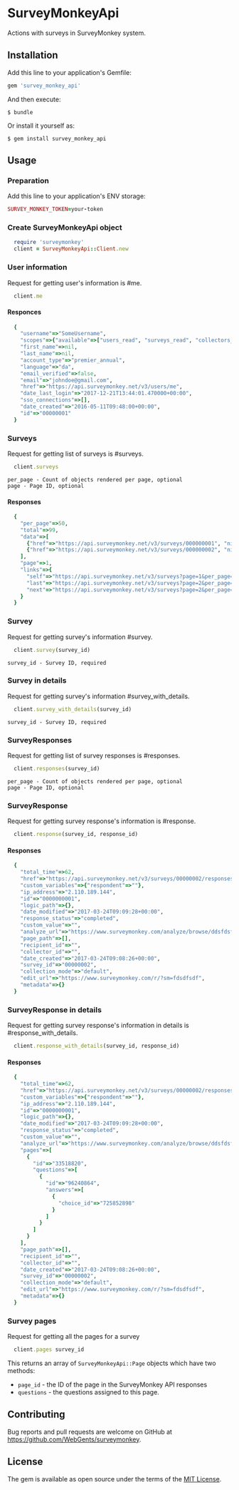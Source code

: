 # SurveyMonkeyApi

Actions with surveys in SurveyMonkey system.

## Installation

Add this line to your application's Gemfile:

```ruby
gem 'survey_monkey_api'
```

And then execute:

    $ bundle

Or install it yourself as:

    $ gem install survey_monkey_api

## Usage

### Preparation

Add this line to your application's ENV storage:

```ruby
SURVEY_MONKEY_TOKEN=your-token
```

### Create SurveyMonkeyApi object

```ruby
  require 'surveymonkey'
  client = SurveyMonkeyApi::Client.new
```

### User information

Request for getting user's information is #me.

```ruby
  client.me
```

#### Responces

```ruby
  {
    "username"=>"SomeUsername",
    "scopes"=>{"available"=>["users_read", "surveys_read", "collectors_read", "collectors_write", "contacts_read", "contacts_write", "surveys_write", "responses_read", "responses_read_detail", "responses_write", "groups_read", "webhooks_read", "webhooks_write", "library_read"], "granted"=>["collectors_read", "contacts_write", "contacts_read", "surveys_write", "surveys_read", "collectors_write", "users_read"]},
    "first_name"=>nil,
    "last_name"=>nil,
    "account_type"=>"premier_annual",
    "language"=>"da",
    "email_verified"=>false,
    "email"=>"johndoe@gmail.com",
    "href"=>"https://api.surveymonkey.net/v3/users/me",
    "date_last_login"=>"2017-12-21T13:44:01.470000+00:00",
    "sso_connections"=>[],
    "date_created"=>"2016-05-11T09:48:00+00:00",
    "id"=>"00000001"
  }
```

### Surveys

Request for getting list of surveys is #surveys.

```ruby
  client.surveys
```
    per_page - Count of objects rendered per page, optional
    page - Page ID, optional

#### Responses

```ruby
  {
    "per_page"=>50,
    "total"=>99,
    "data"=>[
      {"href"=>"https://api.surveymonkey.net/v3/surveys/000000001", "nickname"=>"", "id"=>"000000001", "title"=>"First"},
      {"href"=>"https://api.surveymonkey.net/v3/surveys/000000002", "nickname"=>"", "id"=>"000000002", "title"=>"Second"}
    ],
    "page"=>1,
    "links"=>{
      "self"=>"https://api.surveymonkey.net/v3/surveys?page=1&per_page=50",
      "last"=>"https://api.surveymonkey.net/v3/surveys?page=2&per_page=50",
      "next"=>"https://api.surveymonkey.net/v3/surveys?page=2&per_page=50"
    }
  }
```

### Survey

Request for getting survey's information #survey.

```ruby
  client.survey(survey_id)
```
    survey_id - Survey ID, required

### Survey in details

Request for getting survey's information #survey_with_details.

```ruby
  client.survey_with_details(survey_id)
```
    survey_id - Survey ID, required

### SurveyResponses

Request for getting list of survey responses is #responses.

```ruby
  client.responses(survey_id)
```
    per_page - Count of objects rendered per page, optional
    page - Page ID, optional

### SurveyResponse

Request for getting survey response's information is #response.

```ruby
  client.response(survey_id, response_id)
```

#### Responses

```ruby
  {
    "total_time"=>62,
    "href"=>"https://api.surveymonkey.net/v3/surveys/00000002/responses/0000000001",
    "custom_variables"=>{"respondent"=>""},
    "ip_address"=>"2.110.189.144",
    "id"=>"0000000001",
    "logic_path"=>{},
    "date_modified"=>"2017-03-24T09:09:28+00:00",
    "response_status"=>"completed",
    "custom_value"=>"",
    "analyze_url"=>"https://www.surveymonkey.com/analyze/browse/ddsfdsf?respondent_id=0000000001",
    "page_path"=>[],
    "recipient_id"=>"",
    "collector_id"=>"",
    "date_created"=>"2017-03-24T09:08:26+00:00",
    "survey_id"=>"00000002",
    "collection_mode"=>"default",
    "edit_url"=>"https://www.surveymonkey.com/r/?sm=fdsdfsdf",
    "metadata"=>{}
  }
```

### SurveyResponse in details

Request for getting survey response's information in details is #response_with_details.

```ruby
  client.response_with_details(survey_id, response_id)
```

#### Responses

```ruby
  {
    "total_time"=>62,
    "href"=>"https://api.surveymonkey.net/v3/surveys/00000002/responses/0000000001",
    "custom_variables"=>{"respondent"=>""},
    "ip_address"=>"2.110.189.144",
    "id"=>"0000000001",
    "logic_path"=>{},
    "date_modified"=>"2017-03-24T09:09:28+00:00",
    "response_status"=>"completed",
    "custom_value"=>"",
    "analyze_url"=>"https://www.surveymonkey.com/analyze/browse/ddsfdsf?respondent_id=0000000001",
    "pages"=>[
      {
        "id"=>"33518820",
        "questions"=>[
          {
            "id"=>"96240864",
            "answers"=>[
              {
                "choice_id"=>"725852898"
              }
            ]
          }
        ]
      }
    ],
    "page_path"=>[],
    "recipient_id"=>"",
    "collector_id"=>"",
    "date_created"=>"2017-03-24T09:08:26+00:00",
    "survey_id"=>"00000002",
    "collection_mode"=>"default",
    "edit_url"=>"https://www.surveymonkey.com/r/?sm=fdsdfsdf",
    "metadata"=>{}
  }
```

### Survey pages

Request for getting all the pages for a survey

```ruby
  client.pages survey_id
```

This returns an array of `SurveyMonkeyApi::Page` objects which have two methods:

* `page_id` - the ID of the page in the SurveyMonkey API responses
* `questions` - the questions assigned to this page.

## Contributing

Bug reports and pull requests are welcome on GitHub at https://github.com/WebGents/surveymonkey.

## License

The gem is available as open source under the terms of the [MIT License](http://opensource.org/licenses/MIT).
